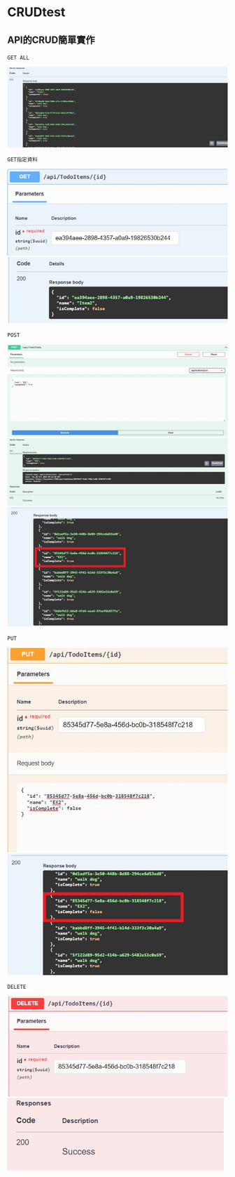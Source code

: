 # CRUDtest

## API的CRUD簡單實作

`GET ALL`

![image](https://github.com/Gamespr/CRUD/blob/main/img/Getall.JPG)

`GET指定資料`

![image](https://github.com/Gamespr/CRUD/blob/main/img/GetID1.JPG)
![image](https://github.com/Gamespr/CRUD/blob/main/img/GetID2.JPG)

`POST`

![image](https://github.com/Gamespr/CRUD/blob/main/img/POST1.JPG)
![image](https://github.com/Gamespr/CRUD/blob/main/img/POST2.JPG)
![image](https://github.com/Gamespr/CRUD/blob/main/img/POST3.jpg)

`PUT`

![image](https://github.com/Gamespr/CRUD/blob/main/img/PUT1.JPG)
![image](https://github.com/Gamespr/CRUD/blob/main/img/PUT2.JPG)

`DELETE`

![image](https://github.com/Gamespr/CRUD/blob/main/img/Delete1.JPG)
![image](https://github.com/Gamespr/CRUD/blob/main/img/Delete2.JPG)
